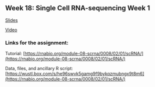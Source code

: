 ## Week 18: Single Cell RNA-sequencing Week 1

[Slides](https://github.com/genome/bfx-workshop/blob/master/lectures/week_18/week_18_scrna_petti.pdf)

[Video](https://wustl.box.com/s/i8vzwy76jj0548587runyzw28rexu709)

### Links for the assignment:

Tutorial: [https://rnabio.org/module-08-scrna/0008/02/01/scRNA/](https://rnabio.org/module-08-scrna/0008/02/01/scRNA/)

Data, files, and ancillary R script: [https://wustl.box.com/s/he96swvk5gamg9f9bykqzmubngx9t8m6](https://rnabio.org/module-08-scrna/0008/02/01/scRNA/)
